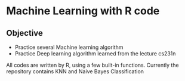 # Machine Learning with R code
## Objective 
- Practice several Machine learning algorithm
- Practice Deep learning algorithm learned from the lecture cs231n

All codes are written by R, using a few built-in functions.
Currently the repository contains KNN and Naive Bayes Classification
